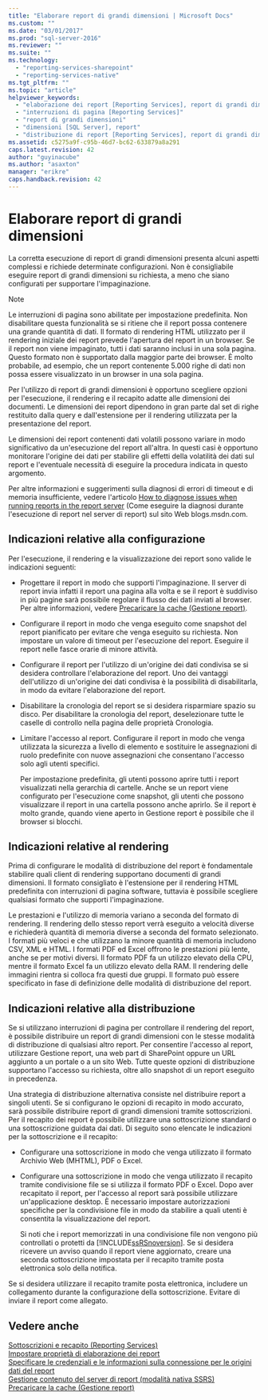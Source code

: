 ```yaml
---
title: "Elaborare report di grandi dimensioni | Microsoft Docs"
ms.custom: ""
ms.date: "03/01/2017"
ms.prod: "sql-server-2016"
ms.reviewer: ""
ms.suite: ""
ms.technology: 
  - "reporting-services-sharepoint"
  - "reporting-services-native"
ms.tgt_pltfrm: ""
ms.topic: "article"
helpviewer_keywords: 
  - "elaborazione dei report [Reporting Services], report di grandi dimensioni"
  - "interruzioni di pagina [Reporting Services]"
  - "report di grandi dimensioni"
  - "dimensioni [SQL Server], report"
  - "distribuzione di report [Reporting Services], report di grandi dimensioni"
ms.assetid: c5275a9f-c95b-46d7-bc62-633879a8a291
caps.latest.revision: 42
author: "guyinacube"
ms.author: "asaxton"
manager: "erikre"
caps.handback.revision: 42
---
```

# Elaborare report di grandi dimensioni
  La corretta esecuzione di report di grandi dimensioni presenta alcuni aspetti complessi e richiede determinate configurazioni. Non è consigliabile eseguire report di grandi dimensioni su richiesta, a meno che siano configurati per supportare l'impaginazione.  
  
> [!NOTE]  
>  Le interruzioni di pagina sono abilitate per impostazione predefinita. Non disabilitare questa funzionalità se si ritiene che il report possa contenere una grande quantità di dati. Il formato di rendering HTML utilizzato per il rendering iniziale dei report prevede l'apertura del report in un browser. Se il report non viene impaginato, tutti i dati saranno inclusi in una sola pagina. Questo formato non è supportato dalla maggior parte dei browser. È molto probabile, ad esempio, che un report contenente 5.000 righe di dati non possa essere visualizzato in un browser in una sola pagina.  
  
 Per l'utilizzo di report di grandi dimensioni è opportuno scegliere opzioni per l'esecuzione, il rendering e il recapito adatte alle dimensioni dei documenti. Le dimensioni dei report dipendono in gran parte dal set di righe restituito dalla query e dall'estensione per il rendering utilizzata per la presentazione del report.  
  
 Le dimensioni dei report contenenti dati volatili possono variare in modo significativo da un'esecuzione del report all'altra. In questi casi è opportuno monitorare l'origine dei dati per stabilire gli effetti della volatilità dei dati sul report e l'eventuale necessità di eseguire la procedura indicata in questo argomento.  
  
 Per altre informazioni e suggerimenti sulla diagnosi di errori di timeout e di memoria insufficiente, vedere l'articolo [How to diagnose issues when running reports in the report server](http://go.microsoft.com/fwlink/?LinkId=85634) (Come eseguire la diagnosi durante l'esecuzione di report nel server di report) sul sito Web blogs.msdn.com.  
  
## Indicazioni relative alla configurazione  
 Per l'esecuzione, il rendering e la visualizzazione dei report sono valide le indicazioni seguenti:  
  
-   Progettare il report in modo che supporti l'impaginazione. Il server di report invia infatti il report una pagina alla volta e se il report è suddiviso in più pagine sarà possibile regolare il flusso dei dati inviati al browser. Per altre informazioni, vedere [Precaricare la cache &#40;Gestione report&#41;](../../reporting-services/report-server/preload-the-cache-report-manager.md).  
  
-   Configurare il report in modo che venga eseguito come snapshot del report pianificato per evitare che venga eseguito su richiesta. Non impostare un valore di timeout per l'esecuzione del report. Eseguire il report nelle fasce orarie di minore attività.  
  
-   Configurare il report per l'utilizzo di un'origine dei dati condivisa se si desidera controllare l'elaborazione del report. Uno dei vantaggi dell'utilizzo di un'origine dei dati condivisa è la possibilità di disabilitarla, in modo da evitare l'elaborazione del report.  
  
-   Disabilitare la cronologia del report se si desidera risparmiare spazio su disco. Per disabilitare la cronologia del report, deselezionare tutte le caselle di controllo nella pagina delle proprietà Cronologia.  
  
-   Limitare l'accesso al report. Configurare il report in modo che venga utilizzata la sicurezza a livello di elemento e sostituire le assegnazioni di ruolo predefinite con nuove assegnazioni che consentano l'accesso solo agli utenti specifici.  
  
     Per impostazione predefinita, gli utenti possono aprire tutti i report visualizzati nella gerarchia di cartelle. Anche se un report viene configurato per l'esecuzione come snapshot, gli utenti che possono visualizzare il report in una cartella possono anche aprirlo. Se il report è molto grande, quando viene aperto in Gestione report è possibile che il browser si blocchi.  
  
## Indicazioni relative al rendering  
 Prima di configurare le modalità di distribuzione del report è fondamentale stabilire quali client di rendering supportano documenti di grandi dimensioni. Il formato consigliato è l'estensione per il rendering HTML predefinita con interruzioni di pagina software, tuttavia è possibile scegliere qualsiasi formato che supporti l'impaginazione.  
  
 Le prestazioni e l'utilizzo di memoria variano a seconda del formato di rendering. Il rendering dello stesso report verrà eseguito a velocità diverse e richiederà quantità di memoria diverse a seconda del formato selezionato. I formati più veloci e che utilizzano la minore quantità di memoria includono CSV, XML e HTML. I formati PDF ed Excel offrono le prestazioni più lente, anche se per motivi diversi. Il formato PDF fa un utilizzo elevato della CPU, mentre il formato Excel fa un utilizzo elevato della RAM. Il rendering delle immagini rientra si colloca fra questi due gruppi. Il formato può essere specificato in fase di definizione delle modalità di distribuzione del report.  
  
## Indicazioni relative alla distribuzione  
 Se si utilizzano interruzioni di pagina per controllare il rendering del report, è possibile distribuire un report di grandi dimensioni con le stesse modalità di distribuzione di qualsiasi altro report. Per consentire l'accesso al report, utilizzare Gestione report, una web part di SharePoint oppure un URL aggiunto a un portale o a un sito Web. Tutte queste opzioni di distribuzione supportano l'accesso su richiesta, oltre allo snapshot di un report eseguito in precedenza.  
  
 Una strategia di distribuzione alternativa consiste nel distribuire report a singoli utenti. Se si configurano le opzioni di recapito in modo accurato, sarà possibile distribuire report di grandi dimensioni tramite sottoscrizioni. Per il recapito dei report è possibile utilizzare una sottoscrizione standard o una sottoscrizione guidata dai dati. Di seguito sono elencate le indicazioni per la sottoscrizione e il recapito:  
  
-   Configurare una sottoscrizione in modo che venga utilizzato il formato Archivio Web (MHTML), PDF o Excel.  
  
-   Configurare una sottoscrizione in modo che venga utilizzato il recapito tramite condivisione file se si utilizza il formato PDF o Excel. Dopo aver recapitato il report, per l'accesso al report sarà possibile utilizzare un'applicazione desktop. È necessario impostare autorizzazioni specifiche per la condivisione file in modo da stabilire a quali utenti è consentita la visualizzazione del report.  
  
     Si noti che i report memorizzati in una condivisione file non vengono più controllati o protetti da [!INCLUDE[ssRSnoversion](../../includes/ssrsnoversion-md.md)]. Se si desidera ricevere un avviso quando il report viene aggiornato, creare una seconda sottoscrizione impostata per il recapito tramite posta elettronica solo della notifica.  
  
 Se si desidera utilizzare il recapito tramite posta elettronica, includere un collegamento durante la configurazione della sottoscrizione. Evitare di inviare il report come allegato.  
  
## Vedere anche  
 [Sottoscrizioni e recapito &#40;Reporting Services&#41;](../../reporting-services/subscriptions/subscriptions-and-delivery-reporting-services.md)   
 [Impostare proprietà di elaborazione dei report](../../reporting-services/report-server/set-report-processing-properties.md)   
 [Specificare le credenziali e le informazioni sulla connessione per le origini dati del report](../../reporting-services/report-data/specify-credential-and-connection-information-for-report-data-sources.md)   
 [Gestione contenuto del server di report &#40;modalità nativa SSRS&#41;](../../reporting-services/report-server/report-server-content-management-ssrs-native-mode.md)   
 [Precaricare la cache &#40;Gestione report&#41;](../../reporting-services/report-server/preload-the-cache-report-manager.md)  
  
  